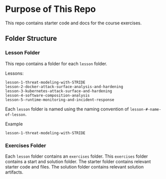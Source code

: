# Purpose of This Repo

This repo contains starter code and docs for the course exercises.

## Folder Structure

### Lesson Folder

This repo contains a folder for each `lesson` folder.

Lessons:
```
lesson-1-threat-modeling-with-STRIDE
lesson-2-docker-attack-surface-analysis-and-hardening
lesson-3-kubernetes-attack-surface-and-hardening
lesson-4-software-composition-analysis
lesson-5-runtime-monitoring-and-incident-response

```

Each `lesson` folder is named using the naming convention of `lesson-#-name-of-lesson`.

Example
```
lesson-1-threat-modeling-with-STRIDE
```

### Exercises Folder

Each `lesson` folder contains an `exercises` folder. This `exercises` folder contains a start and solution folder. The starter folder contains relevant starter code and files. The solution folder contains relevant solution artifacts.
